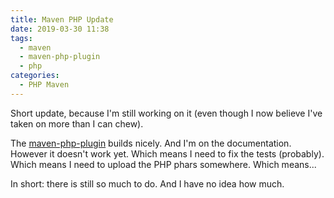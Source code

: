 ```yaml
---
title: Maven PHP Update
date: 2019-03-30 11:38
tags:
  - maven 
  - maven-php-plugin
  - php
categories:
  - PHP Maven
---
```


Short update, because I'm still working on it (even though I  now believe I've taken on more than I can chew).
 
<!-- more --> 

The [maven-php-plugin](https://github.com/slothsoft/maven-php-plugin) builds nicely. And I'm on the documentation. However it doesn't work yet. Which means I need to fix the tests (probably). Which means I need to upload the PHP phars somewhere. Which means... 

In short: there is still so much to do. And I have no idea how much.